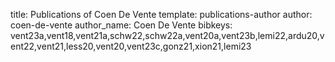 title: Publications of Coen De Vente
template: publications-author
author: coen-de-vente
author_name: Coen De Vente
bibkeys: vent23a,vent18,vent21a,schw22,schw22a,vent20a,vent23b,lemi22,ardu20,vent22,vent21,less20,vent20,vent23c,gonz21,xion21,lemi23